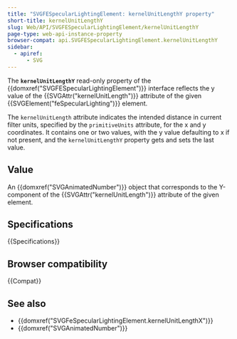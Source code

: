 ```yaml
---
title: "SVGFESpecularLightingElement: kernelUnitLengthY property"
short-title: kernelUnitLengthY
slug: Web/API/SVGFESpecularLightingElement/kernelUnitLengthY
page-type: web-api-instance-property
browser-compat: api.SVGFESpecularLightingElement.kernelUnitLengthY
sidebar:
  - apiref:
      - SVG
---
```


The **`kernelUnitLengthY`** read-only property of the {{domxref("SVGFESpecularLightingElement")}} interface reflects the y value of the {{SVGAttr("kernelUnitLength")}} attribute of the given {{SVGElement("feSpecularLighting")}} element.

The `kernelUnitLength` attribute indicates the intended distance in current filter units, specified by the `primitiveUnits` attribute, for the x and y coordinates. It contains one or two values, with the y value defaulting to x if not present, and the `kernelUnitLengthY` property gets and sets the last value.

## Value

An {{domxref("SVGAnimatedNumber")}} object that corresponds to the Y-component of the {{SVGAttr("kernelUnitLength")}} attribute of the given element.

## Specifications

{{Specifications}}

## Browser compatibility

{{Compat}}

## See also

- {{domxref("SVGFeSpecularLightingElement.kernelUnitLengthX")}}
- {{domxref("SVGAnimatedNumber")}}
